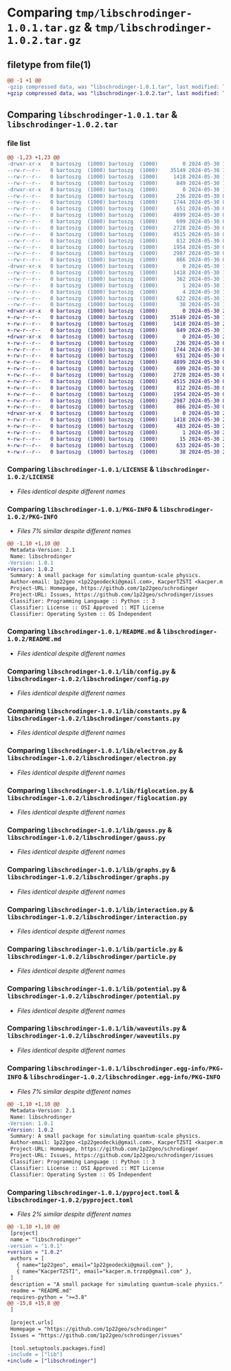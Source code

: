 # Comparing `tmp/libschrodinger-1.0.1.tar.gz` & `tmp/libschrodinger-1.0.2.tar.gz`

## filetype from file(1)

```diff
@@ -1 +1 @@
-gzip compressed data, was "libschrodinger-1.0.1.tar", last modified: Thu May 30 19:48:06 2024, max compression
+gzip compressed data, was "libschrodinger-1.0.2.tar", last modified: Thu May 30 20:06:59 2024, max compression
```

## Comparing `libschrodinger-1.0.1.tar` & `libschrodinger-1.0.2.tar`

### file list

```diff
@@ -1,23 +1,23 @@
-drwxr-xr-x   0 bartoszg  (1000) bartoszg  (1000)        0 2024-05-30 19:48:06.360918 libschrodinger-1.0.1/
--rw-r--r--   0 bartoszg  (1000) bartoszg  (1000)    35149 2024-05-30 19:31:29.000000 libschrodinger-1.0.1/LICENSE
--rw-r--r--   0 bartoszg  (1000) bartoszg  (1000)     1418 2024-05-30 19:48:06.360594 libschrodinger-1.0.1/PKG-INFO
--rw-r--r--   0 bartoszg  (1000) bartoszg  (1000)      849 2024-05-30 19:45:52.000000 libschrodinger-1.0.1/README.md
-drwxr-xr-x   0 bartoszg  (1000) bartoszg  (1000)        0 2024-05-30 19:48:06.358529 libschrodinger-1.0.1/lib/
--rw-r--r--   0 bartoszg  (1000) bartoszg  (1000)      236 2024-05-30 09:54:56.000000 libschrodinger-1.0.1/lib/__init__.py
--rw-r--r--   0 bartoszg  (1000) bartoszg  (1000)     1744 2024-05-30 09:54:56.000000 libschrodinger-1.0.1/lib/config.py
--rw-r--r--   0 bartoszg  (1000) bartoszg  (1000)      651 2024-05-30 09:54:56.000000 libschrodinger-1.0.1/lib/constants.py
--rw-r--r--   0 bartoszg  (1000) bartoszg  (1000)     4899 2024-05-30 09:54:56.000000 libschrodinger-1.0.1/lib/electron.py
--rw-r--r--   0 bartoszg  (1000) bartoszg  (1000)      699 2024-05-30 09:54:56.000000 libschrodinger-1.0.1/lib/figlocation.py
--rw-r--r--   0 bartoszg  (1000) bartoszg  (1000)     2728 2024-05-30 09:54:56.000000 libschrodinger-1.0.1/lib/gauss.py
--rw-r--r--   0 bartoszg  (1000) bartoszg  (1000)     4515 2024-05-30 09:54:56.000000 libschrodinger-1.0.1/lib/graphs.py
--rw-r--r--   0 bartoszg  (1000) bartoszg  (1000)      812 2024-05-30 09:54:56.000000 libschrodinger-1.0.1/lib/interaction.py
--rw-r--r--   0 bartoszg  (1000) bartoszg  (1000)     1954 2024-05-30 09:54:56.000000 libschrodinger-1.0.1/lib/particle.py
--rw-r--r--   0 bartoszg  (1000) bartoszg  (1000)     2987 2024-05-30 09:54:56.000000 libschrodinger-1.0.1/lib/potential.py
--rw-r--r--   0 bartoszg  (1000) bartoszg  (1000)      866 2024-05-30 09:54:56.000000 libschrodinger-1.0.1/lib/waveutils.py
-drwxr-xr-x   0 bartoszg  (1000) bartoszg  (1000)        0 2024-05-30 19:48:06.360164 libschrodinger-1.0.1/libschrodinger.egg-info/
--rw-r--r--   0 bartoszg  (1000) bartoszg  (1000)     1418 2024-05-30 19:48:06.000000 libschrodinger-1.0.1/libschrodinger.egg-info/PKG-INFO
--rw-r--r--   0 bartoszg  (1000) bartoszg  (1000)      362 2024-05-30 19:48:06.000000 libschrodinger-1.0.1/libschrodinger.egg-info/SOURCES.txt
--rw-r--r--   0 bartoszg  (1000) bartoszg  (1000)        1 2024-05-30 19:48:06.000000 libschrodinger-1.0.1/libschrodinger.egg-info/dependency_links.txt
--rw-r--r--   0 bartoszg  (1000) bartoszg  (1000)        4 2024-05-30 19:48:06.000000 libschrodinger-1.0.1/libschrodinger.egg-info/top_level.txt
--rw-r--r--   0 bartoszg  (1000) bartoszg  (1000)      622 2024-05-30 19:47:12.000000 libschrodinger-1.0.1/pyproject.toml
--rw-r--r--   0 bartoszg  (1000) bartoszg  (1000)       38 2024-05-30 19:48:06.360987 libschrodinger-1.0.1/setup.cfg
+drwxr-xr-x   0 bartoszg  (1000) bartoszg  (1000)        0 2024-05-30 20:06:59.749455 libschrodinger-1.0.2/
+-rw-r--r--   0 bartoszg  (1000) bartoszg  (1000)    35149 2024-05-30 19:31:29.000000 libschrodinger-1.0.2/LICENSE
+-rw-r--r--   0 bartoszg  (1000) bartoszg  (1000)     1418 2024-05-30 20:06:59.749029 libschrodinger-1.0.2/PKG-INFO
+-rw-r--r--   0 bartoszg  (1000) bartoszg  (1000)      849 2024-05-30 19:45:52.000000 libschrodinger-1.0.2/README.md
+drwxr-xr-x   0 bartoszg  (1000) bartoszg  (1000)        0 2024-05-30 20:06:59.746284 libschrodinger-1.0.2/libschrodinger/
+-rw-r--r--   0 bartoszg  (1000) bartoszg  (1000)      236 2024-05-30 09:54:56.000000 libschrodinger-1.0.2/libschrodinger/__init__.py
+-rw-r--r--   0 bartoszg  (1000) bartoszg  (1000)     1744 2024-05-30 09:54:56.000000 libschrodinger-1.0.2/libschrodinger/config.py
+-rw-r--r--   0 bartoszg  (1000) bartoszg  (1000)      651 2024-05-30 09:54:56.000000 libschrodinger-1.0.2/libschrodinger/constants.py
+-rw-r--r--   0 bartoszg  (1000) bartoszg  (1000)     4899 2024-05-30 09:54:56.000000 libschrodinger-1.0.2/libschrodinger/electron.py
+-rw-r--r--   0 bartoszg  (1000) bartoszg  (1000)      699 2024-05-30 09:54:56.000000 libschrodinger-1.0.2/libschrodinger/figlocation.py
+-rw-r--r--   0 bartoszg  (1000) bartoszg  (1000)     2728 2024-05-30 09:54:56.000000 libschrodinger-1.0.2/libschrodinger/gauss.py
+-rw-r--r--   0 bartoszg  (1000) bartoszg  (1000)     4515 2024-05-30 09:54:56.000000 libschrodinger-1.0.2/libschrodinger/graphs.py
+-rw-r--r--   0 bartoszg  (1000) bartoszg  (1000)      812 2024-05-30 09:54:56.000000 libschrodinger-1.0.2/libschrodinger/interaction.py
+-rw-r--r--   0 bartoszg  (1000) bartoszg  (1000)     1954 2024-05-30 09:54:56.000000 libschrodinger-1.0.2/libschrodinger/particle.py
+-rw-r--r--   0 bartoszg  (1000) bartoszg  (1000)     2987 2024-05-30 09:54:56.000000 libschrodinger-1.0.2/libschrodinger/potential.py
+-rw-r--r--   0 bartoszg  (1000) bartoszg  (1000)      866 2024-05-30 09:54:56.000000 libschrodinger-1.0.2/libschrodinger/waveutils.py
+drwxr-xr-x   0 bartoszg  (1000) bartoszg  (1000)        0 2024-05-30 20:06:59.748536 libschrodinger-1.0.2/libschrodinger.egg-info/
+-rw-r--r--   0 bartoszg  (1000) bartoszg  (1000)     1418 2024-05-30 20:06:59.000000 libschrodinger-1.0.2/libschrodinger.egg-info/PKG-INFO
+-rw-r--r--   0 bartoszg  (1000) bartoszg  (1000)      483 2024-05-30 20:06:59.000000 libschrodinger-1.0.2/libschrodinger.egg-info/SOURCES.txt
+-rw-r--r--   0 bartoszg  (1000) bartoszg  (1000)        1 2024-05-30 20:06:59.000000 libschrodinger-1.0.2/libschrodinger.egg-info/dependency_links.txt
+-rw-r--r--   0 bartoszg  (1000) bartoszg  (1000)       15 2024-05-30 20:06:59.000000 libschrodinger-1.0.2/libschrodinger.egg-info/top_level.txt
+-rw-r--r--   0 bartoszg  (1000) bartoszg  (1000)      633 2024-05-30 20:06:52.000000 libschrodinger-1.0.2/pyproject.toml
+-rw-r--r--   0 bartoszg  (1000) bartoszg  (1000)       38 2024-05-30 20:06:59.749555 libschrodinger-1.0.2/setup.cfg
```

### Comparing `libschrodinger-1.0.1/LICENSE` & `libschrodinger-1.0.2/LICENSE`

 * *Files identical despite different names*

### Comparing `libschrodinger-1.0.1/PKG-INFO` & `libschrodinger-1.0.2/PKG-INFO`

 * *Files 7% similar despite different names*

```diff
@@ -1,10 +1,10 @@
 Metadata-Version: 2.1
 Name: libschrodinger
-Version: 1.0.1
+Version: 1.0.2
 Summary: A small package for simulating quantum-scale physics.
 Author-email: 1p22geo <1p22geodecki@gmail.com>, KacperTZSTI <kacper.m.trzop@gmail.com>
 Project-URL: Homepage, https://github.com/1p22geo/schrodinger
 Project-URL: Issues, https://github.com/1p22geo/schrodinger/issues
 Classifier: Programming Language :: Python :: 3
 Classifier: License :: OSI Approved :: MIT License
 Classifier: Operating System :: OS Independent
```

### Comparing `libschrodinger-1.0.1/README.md` & `libschrodinger-1.0.2/README.md`

 * *Files identical despite different names*

### Comparing `libschrodinger-1.0.1/lib/config.py` & `libschrodinger-1.0.2/libschrodinger/config.py`

 * *Files identical despite different names*

### Comparing `libschrodinger-1.0.1/lib/constants.py` & `libschrodinger-1.0.2/libschrodinger/constants.py`

 * *Files identical despite different names*

### Comparing `libschrodinger-1.0.1/lib/electron.py` & `libschrodinger-1.0.2/libschrodinger/electron.py`

 * *Files identical despite different names*

### Comparing `libschrodinger-1.0.1/lib/figlocation.py` & `libschrodinger-1.0.2/libschrodinger/figlocation.py`

 * *Files identical despite different names*

### Comparing `libschrodinger-1.0.1/lib/gauss.py` & `libschrodinger-1.0.2/libschrodinger/gauss.py`

 * *Files identical despite different names*

### Comparing `libschrodinger-1.0.1/lib/graphs.py` & `libschrodinger-1.0.2/libschrodinger/graphs.py`

 * *Files identical despite different names*

### Comparing `libschrodinger-1.0.1/lib/interaction.py` & `libschrodinger-1.0.2/libschrodinger/interaction.py`

 * *Files identical despite different names*

### Comparing `libschrodinger-1.0.1/lib/particle.py` & `libschrodinger-1.0.2/libschrodinger/particle.py`

 * *Files identical despite different names*

### Comparing `libschrodinger-1.0.1/lib/potential.py` & `libschrodinger-1.0.2/libschrodinger/potential.py`

 * *Files identical despite different names*

### Comparing `libschrodinger-1.0.1/lib/waveutils.py` & `libschrodinger-1.0.2/libschrodinger/waveutils.py`

 * *Files identical despite different names*

### Comparing `libschrodinger-1.0.1/libschrodinger.egg-info/PKG-INFO` & `libschrodinger-1.0.2/libschrodinger.egg-info/PKG-INFO`

 * *Files 7% similar despite different names*

```diff
@@ -1,10 +1,10 @@
 Metadata-Version: 2.1
 Name: libschrodinger
-Version: 1.0.1
+Version: 1.0.2
 Summary: A small package for simulating quantum-scale physics.
 Author-email: 1p22geo <1p22geodecki@gmail.com>, KacperTZSTI <kacper.m.trzop@gmail.com>
 Project-URL: Homepage, https://github.com/1p22geo/schrodinger
 Project-URL: Issues, https://github.com/1p22geo/schrodinger/issues
 Classifier: Programming Language :: Python :: 3
 Classifier: License :: OSI Approved :: MIT License
 Classifier: Operating System :: OS Independent
```

### Comparing `libschrodinger-1.0.1/pyproject.toml` & `libschrodinger-1.0.2/pyproject.toml`

 * *Files 2% similar despite different names*

```diff
@@ -1,10 +1,10 @@
 [project]
 name = "libschrodinger"
-version = "1.0.1"
+version = "1.0.2"
 authors = [
   { name="1p22geo", email="1p22geodecki@gmail.com" },
   { name="KacperTZSTI", email="kacper.m.trzop@gmail.com" },
 ]
 description = "A small package for simulating quantum-scale physics."
 readme = "README.md"
 requires-python = ">=3.8"
@@ -15,8 +15,8 @@
 ]
 
 [project.urls]
 Homepage = "https://github.com/1p22geo/schrodinger"
 Issues = "https://github.com/1p22geo/schrodinger/issues"
 
 [tool.setuptools.packages.find]
-include = ["lib"]
+include = ["libschrodinger"]
```

